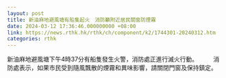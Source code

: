 ```yaml
---
layout: post
title: 新油麻地避風塘有船隻起火　消防籲附近居民關窗防煙霧
date: 2024-03-12 17:36:46.000000000 +08:00
link: https://news.rthk.hk/rthk/ch/component/k2/1744301-20240312.htm
categories: rthk
---
```


新油麻地避風塘下午4時37分有船隻發生火警，消防處正進行滅火行動。
　　 
消防處表示，如果市民受到隨風飄散的煙霧和異味影響，請關閉門窗及保持鎮定。
